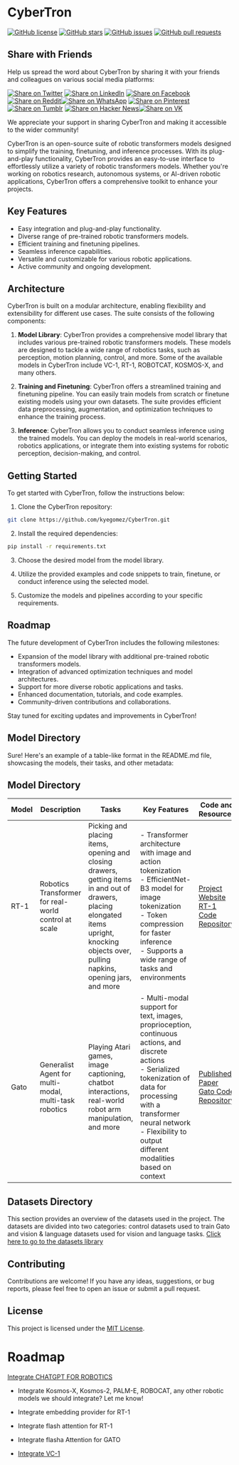 # CyberTron

[![GitHub license](https://img.shields.io/github/license/kyegomez/CyberTron)](https://github.com/kyegomez/CyberTron/blob/main/LICENSE)
[![GitHub stars](https://img.shields.io/github/stars/kyegomez/CyberTron)](https://github.com/kyegomez/CyberTron/stargazers)
[![GitHub issues](https://img.shields.io/github/issues/kyegomez/CyberTron)](https://github.com/kyegomez/CyberTron/issues)
[![GitHub pull requests](https://img.shields.io/github/issues-pr/kyegomez/CyberTron)](https://github.com/kyegomez/CyberTron/pulls)

## Share with Friends

Help us spread the word about CyberTron by sharing it with your friends and colleagues on various social media platforms:

[![Share on Twitter](https://img.shields.io/twitter/url?url=https%3A%2F%2Fgithub.com%2Fkyegomez%2FCyberTron)](https://twitter.com/intent/tweet?text=Check%20out%20CyberTron%2C%20an%20open-source%20suite%20of%20robotic%20transformers%20models%20for%20training%2C%20finetuning%2C%20and%20inference%20in%20robotics%20applications.%20%23CyberTron%20%23OpenSource%20%23Robotics%20%23AI%20%23MachineLearning&url=https%3A%2F%2Fgithub.com%2Fkyegomez%2FCyberTron) [![Share on LinkedIn](https://img.shields.io/badge/Share%20on-LinkedIn-blue)](https://www.linkedin.com/shareArticle?mini=true&url=https%3A%2F%2Fgithub.com%2Fkyegomez%2FCyberTron&title=CyberTron%20-%20Open-Source%20Suite%20of%20Robotic%20Transformers%20Models&summary=Check%20out%20CyberTron%2C%20an%20open-source%20suite%20of%20robotic%20transformers%20models%20for%20training%2C%20finetuning%2C%20and%20inference%20in%20robotics%20applications.&source=) [![Share on Facebook](https://img.shields.io/badge/Share%20on-Facebook-blue)](https://www.facebook.com/sharer.php?u=https%3A%2F%2Fgithub.com%2Fkyegomez%2FCyberTron&t=CyberTron%20-%20Open-Source%20Suite%20of%20Robotic%20Transformers%20Models) [![Share on Reddit](https://img.shields.io/badge/Share%20on-Reddit-orange)](https://www.reddit.com/submit?url=https%3A%2F%2Fgithub.com%2Fkyegomez%2FCyberTron&title=CyberTron%20-%20Open-Source%20Suite%20of%20Robotic%20Transformers%20Models)[![Share on WhatsApp](https://img.shields.io/badge/Share%20on-WhatsApp-green)](https://wa.me/?text=Check%20out%20CyberTron%2C%20an%20open-source%20suite%20of%20robotic%20transformers%20models%20for%20training%2C%20finetuning%2C%20and%20inference%20in%20robotics%20applications.%0A%0AGitHub%20Repository%3A%20https%3A%2F%2Fgithub.com%2Fkyegomez%2FCyberTron) [![Share on Pinterest](https://img.shields.io/badge/Share%20on-Pinterest-red)](https://www.pinterest.com/pin/create/button/?url=https%3A%2F%2Fgithub.com%2Fkyegomez%2FCyberTron&media=&description=CyberTron%20-%20Open-Source%20Suite%20of%20Robotic%20Transformers%20Models) [![Share on Tumblr](https://img.shields.io/badge/Share%20on-Tumblr-blue)](https://www.tumblr.com/share/link?url=https%3A%2F%2Fgithub.com%2Fkyegomez%2FCyberTron&name=CyberTron%20-%20Open-Source%20Suite%20of%20Robotic%20Transformers%20Models&description=Check%20out%20CyberTron%2C%20an%20open-source%20suite%20of%20robotic%20transformers%20models%20for%20training%2C%20finetuning%2C%20and%20inference%20in%20robotics%20applications.) [![Share on Hacker News](https://img.shields.io/badge/Share%20on-Hacker%20News-orange)](https://news.ycombinator.com/submitlink?u=https%3A%2F%2Fgithub.com%2Fkyegomez%2FCyberTron&t=CyberTron%20-%20Open-Source%20Suite%20of%20Robotic%20Transformers%20Models)[![Share on VK](https://img.shields.io/badge/Share%20on-VK-blue)](https://vk.com/share.php?url=https%3A%2F%2Fgithub.com%2Fkyegomez%2FCyberTron&title=CyberTron%20-%20Open-Source%20Suite%20of%20Robotic%20Transformers%20Models)

We appreciate your support in sharing CyberTron and making it accessible to the wider community!


CyberTron is an open-source suite of robotic transformers models designed to simplify the training, finetuning, and inference processes. With its plug-and-play functionality, CyberTron provides an easy-to-use interface to effortlessly utilize a variety of robotic transformers models. Whether you're working on robotics research, autonomous systems, or AI-driven robotic applications, CyberTron offers a comprehensive toolkit to enhance your projects.

## Key Features

- Easy integration and plug-and-play functionality.
- Diverse range of pre-trained robotic transformers models.
- Efficient training and finetuning pipelines.
- Seamless inference capabilities.
- Versatile and customizable for various robotic applications.
- Active community and ongoing development.

## Architecture

CyberTron is built on a modular architecture, enabling flexibility and extensibility for different use cases. The suite consists of the following components:

1. **Model Library**: CyberTron provides a comprehensive model library that includes various pre-trained robotic transformers models. These models are designed to tackle a wide range of robotics tasks, such as perception, motion planning, control, and more. Some of the available models in CyberTron include VC-1, RT-1, ROBOTCAT, KOSMOS-X, and many others.

2. **Training and Finetuning**: CyberTron offers a streamlined training and finetuning pipeline. You can easily train models from scratch or finetune existing models using your own datasets. The suite provides efficient data preprocessing, augmentation, and optimization techniques to enhance the training process.

3. **Inference**: CyberTron allows you to conduct seamless inference using the trained models. You can deploy the models in real-world scenarios, robotics applications, or integrate them into existing systems for robotic perception, decision-making, and control.

## Getting Started

To get started with CyberTron, follow the instructions below:

1. Clone the CyberTron repository:

```bash
git clone https://github.com/kyegomez/CyberTron.git
```

2. Install the required dependencies:

```bash
pip install -r requirements.txt
```

3. Choose the desired model from the model library.

4. Utilize the provided examples and code snippets to train, finetune, or conduct inference using the selected model.

5. Customize the models and pipelines according to your specific requirements.

## Roadmap

The future development of CyberTron includes the following milestones:

- Expansion of the model library with additional pre-trained robotic transformers models.
- Integration of advanced optimization techniques and model architectures.
- Support for more diverse robotic applications and tasks.
- Enhanced documentation, tutorials, and code examples.
- Community-driven contributions and collaborations.

Stay tuned for exciting updates and improvements in CyberTron!

## Model Directory

Sure! Here's an example of a table-like format in the README.md file, showcasing the models, their tasks, and other metadata:

## Model Directory

| Model | Description | Tasks | Key Features | Code and Resources |
|-------|-------------|-------|--------------|--------------------|
| RT-1  | Robotics Transformer for real-world control at scale | Picking and placing items, opening and closing drawers, getting items in and out of drawers, placing elongated items upright, knocking objects over, pulling napkins, opening jars, and more | - Transformer architecture with image and action tokenization <br> - EfficientNet-B3 model for image tokenization <br> - Token compression for faster inference <br> - Supports a wide range of tasks and environments | [Project Website](https://ai.googleblog.com/2022/12/rt-1-robotics-transformer-for-real.html?m=1) <br> [RT-1 Code Repository](https://github.com/kyegomez/MechaZilla/tree/master/models/rt1) |
| Gato  | Generalist Agent for multi-modal, multi-task robotics | Playing Atari games, image captioning, chatbot interactions, real-world robot arm manipulation, and more | - Multi-modal support for text, images, proprioception, continuous actions, and discrete actions <br> - Serialized tokenization of data for processing with a transformer neural network <br> - Flexibility to output different modalities based on context | [Published Paper](https://arxiv.org/pdf/2205.06175) <br> [Gato Code Repository](https://github.com/kyegomez/MechaZilla/tree/master/models/GATO) |


## Datasets Directory
This section provides an overview of the datasets used in the project. The datasets are divided into two categories: control datasets used to train Gato and vision & language datasets used for vision and language tasks. [Click here to go to the datasets library](DOCs/DATASETS.md)

## Contributing

Contributions are welcome! If you have any ideas, suggestions, or bug reports, please feel free to open an issue or submit a pull request.

## License

This project is licensed under the [MIT License](https://github.com/kyegomez/CyberTron/blob/main/LICENSE).


# Roadmap

[Integrate CHATGPT FOR ROBOTICS](https://www.microsoft.com/en-us/research/uploads/prod/2023/02/ChatGPT___Robotics.pdf)

* Integrate Kosmos-X, Kosmos-2, PALM-E, ROBOCAT, any other robotic models we should integrate? Let me know!

* Integrate embedding provider for RT-1

* Integrate flash attention for RT-1

* Integrate flasha Attention for GATO

* [Integrate VC-1](https://github.com/facebookresearch/eai-vc)